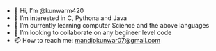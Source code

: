 - 👋 Hi, I’m @kunwarm420
- 👀 I’m interested in C, Pythona and Java
- 🌱 I’m currently learning computer Science and the above languages
- 💞️ I’m looking to collaborate on any begineer level code
- 📫 How to reach me: mandipkunwar07@gmail.com


<!---
kunwarm420/kunwarm420 is a ✨ special ✨ repository because its `README.md` (this file) appears on your GitHub profile.
You can click the Preview link to take a look at your changes.
--->
